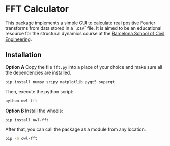 # FFT Calculator

This package implements a simple GUI to calculate real positive Fourier transforms from data stored in a ´.csv´ file. It is aimed to be an educational resource for the structural dynamics course at the [Barcelona School of Civil Engineering](https://camins.upc.edu/en).

## Installation

**Option A** Copy the file `fft.py` into a place of your choice and make sure all the dependencies are installed.
```sh
pip install numpy scipy matplotlib pyqt5 superqt
```
Then, execute the python script:
```sh
python owl-fft
```

**Option B** Install the wheels:
```sh
pip install owl-fft
```
After that, you can call the package as a module from any location.
```sh
pip -m owl-fft
```
